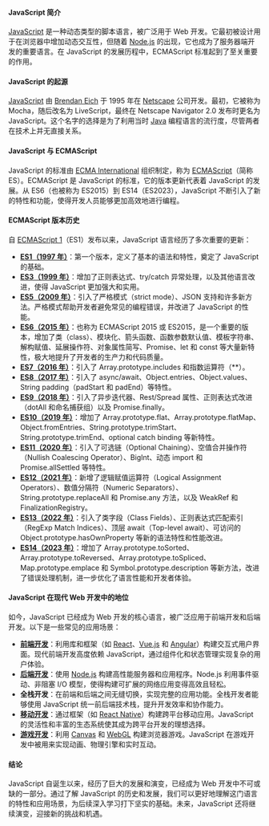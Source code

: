 #### JavaScript 简介

[JavaScript](https://developer.mozilla.org/zh-CN/docs/Web/JavaScript) 是一种动态类型的脚本语言，被广泛用于 Web 开发。它最初被设计用于在浏览器中增加动态交互性，但随着 [Node.js](https://nodejs.org/) 的出现，它也成为了服务器端开发的重要语言。在 JavaScript 的发展历程中，ECMAScript 标准起到了至关重要的作用。

#### JavaScript 的起源

[JavaScript](https://en.wikipedia.org/wiki/JavaScript) 由 [Brendan Eich](https://en.wikipedia.org/wiki/Brendan_Eich) 于 1995 年在 [Netscape](https://en.wikipedia.org/wiki/Netscape) 公司开发。最初，它被称为 Mocha，随后改名为 LiveScript，最终在 Netscape Navigator 2.0 发布时更名为 JavaScript。这个名字的选择是为了利用当时 [Java](https://www.java.com/) 编程语言的流行度，尽管两者在技术上并无直接关系。

#### JavaScript 与 ECMAScript

JavaScript 的标准由 [ECMA International](https://www.ecma-international.org/) 组织制定，称为 [ECMAScript](https://en.wikipedia.org/wiki/ECMAScript)（简称 ES）。ECMAScript 是 JavaScript 的标准，它的版本更新代表着 JavaScript 的发展。从 ES6（也被称为 ES2015）到 ES14（ES2023），JavaScript 不断引入了新的特性和功能，使得开发人员能够更加高效地进行编程。

#### ECMAScript 版本历史

自 [ECMAScript 1](https://www.ecma-international.org/publications-and-standards/standards/ecma-262/)（ES1）发布以来，JavaScript 语言经历了多次重要的更新：

- **[ES1（1997 年）](https://ecma-international.org/publications-and-standards/standards/ecma-262/)**：第一个版本，定义了基本的语法和特性，奠定了 JavaScript 的基础。
- **[ES3（1999 年）](https://ecma-international.org/publications-and-standards/standards/ecma-262/)**：增加了正则表达式、try/catch 异常处理，以及其他语言改进，使得 JavaScript 更加强大和实用。
- **[ES5（2009 年）](https://ecma-international.org/publications-and-standards/standards/ecma-262/)**：引入了严格模式（strict mode）、JSON 支持和许多新方法。严格模式帮助开发者避免常见的编程错误，并改进了 JavaScript 的性能。
- **[ES6（2015 年）](https://262.ecma-international.org/6.0/index.html)**：也称为 ECMAScript 2015 或 ES2015，是一个重要的版本，增加了类（class）、模块化、箭头函数、函数参数默认值、模板字符串、解构赋值、延展操作符、对象属性简写、Promise、let 和 const 等大量新特性，极大地提升了开发者的生产力和代码质量。
- **[ES7（2016 年）](https://262.ecma-international.org/7.0/index.html)**：引入了 Array.prototype.includes 和指数运算符（\*\*）。
- **[ES8（2017 年）](https://262.ecma-international.org/8.0/index.html)**：引入了 async/await、Object.entries、Object.values、String padding（padStart 和 padEnd）等特性。
- **[ES9（2018 年）](https://262.ecma-international.org/9.0/index.html)**：引入了异步迭代器、Rest/Spread 属性、正则表达式改进（dotAll 和命名捕获组）以及 Promise.finally。
- **[ES10（2019 年）](https://262.ecma-international.org/10.0/index.html)**：增加了 Array.prototype.flat、Array.prototype.flatMap、Object.fromEntries、String.prototype.trimStart、String.prototype.trimEnd、optional catch binding 等新特性。
- **[ES11（2020 年）](https://262.ecma-international.org/11.0/index.html)**：引入了可选链（Optional Chaining）、空值合并操作符（Nullish Coalescing Operator）、BigInt、动态 import 和 Promise.allSettled 等特性。
- **[ES12（2021 年）](https://262.ecma-international.org/12.0/index.html)**：新增了逻辑赋值运算符（Logical Assignment Operators）、数值分隔符（Numeric Separators）、String.prototype.replaceAll 和 Promise.any 方法，以及 WeakRef 和 FinalizationRegistry。
- **[ES13（2022 年）](https://262.ecma-international.org/13.0/index.html)**：引入了类字段（Class Fields）、正则表达式匹配索引（RegExp Match Indices）、顶层 await（Top-level await）、可访问的 Object.prototype.hasOwnProperty 等新的语法特性和性能改进。
- **[ES14（2023 年）](https://262.ecma-international.org/14.0/index.html)**：增加了 Array.prototype.toSorted、Array.prototype.toReversed、Array.prototype.toSpliced、Map.prototype.emplace 和 Symbol.prototype.description 等新方法，改进了错误处理机制，进一步优化了语言性能和开发者体验。

#### JavaScript 在现代 Web 开发中的地位

如今，JavaScript 已经成为 Web 开发的核心语言，被广泛应用于前端开发和后端开发。以下是一些常见的应用场景：

- **[前端开发](https://developer.mozilla.org/zh-CN/docs/Web)**：利用库和框架（如 [React](https://react.dev/)、[Vue.js](https://vuejs.org/) 和 [Angular](https://angular.dev/)）构建交互式用户界面。现代前端开发高度依赖 JavaScript，通过组件化和状态管理实现复杂的用户体验。
- **[后端开发](https://nodejs.org/)**：使用 [Node.js](https://nodejs.org/) 构建高性能服务器和应用程序。Node.js 利用事件驱动、非阻塞 I/O 模型，使得构建可扩展的网络应用变得高效且轻松。
- **全栈开发**：在前端和后端之间无缝切换，实现完整的应用功能。全栈开发者能够使用 JavaScript 统一前后端技术栈，提升开发效率和协作能力。
- **[移动开发](https://reactnative.dev/)**：通过框架（如 [React Native](https://reactnative.dev/)）构建跨平台移动应用。JavaScript 的灵活性和丰富的生态系统使其成为跨平台开发的理想选择。
- **[游戏开发](https://developer.mozilla.org/zh-CN/docs/Games)**：利用 [Canvas](https://developer.mozilla.org/zh-CN/docs/Web/API/Canvas_API) 和 [WebGL](https://developer.mozilla.org/zh-CN/docs/Web/API/WebGL_API) 构建浏览器游戏。JavaScript 在游戏开发中被用来实现动画、物理引擎和实时互动。

#### 结论

JavaScript 自诞生以来，经历了巨大的发展和演变，已经成为 Web 开发中不可或缺的一部分。通过了解 JavaScript 的历史和发展，我们可以更好地理解这门语言的特性和应用场景，为后续深入学习打下坚实的基础。未来，JavaScript 还将继续演变，迎接新的挑战和机遇。
